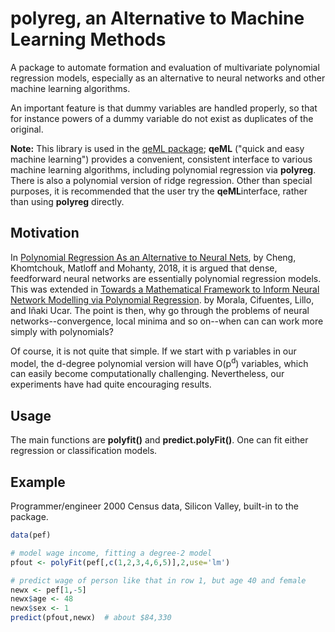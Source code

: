 # polyreg, an Alternative to Machine Learning Methods

A package to automate formation and evaluation of
multivariate polynomial regression models, especially as an alternative
to neural networks and other machine learning algorithms.  

An important feature is that dummy variables are handled properly, so
that for instance powers of a dummy variable do not exist as duplicates
of the original.

**Note:**  This library is used in the 
[qeML package](https://github.com/matloff/polyreg); 
**qeML** ("quick and easy machine learning") provides a convenient,
consistent interface to various machine learning algorithms, including
polynomial regression via **polyreg**.  There is also a polynomial
version of ridge regression.  Other than special purposes, it is
recommended that the user try the **qeML**interface, rather than using
**polyreg** directly.

## Motivation

In [Polynomial Regression As an Alternative to Neural
Nets](https://arxiv.org/abs/1806.06850), by Cheng, Khomtchouk, Matloff
and Mohanty, 2018, it is argued  that dense, feedforward neural networks
are essentially polynomial regression models.  This was extended in
[Towards a Mathematical Framework to Inform Neural Network Modelling via Polynomial Regression](https://www.meta.org/papers/towards-a-mathematical-framework-to-inform-neural/33984736). 
by Morala, Cifuentes, Lillo, and Iñaki Ucar.  The point is then, why go
through the problems of neural networks--convergence, local minima and
so on--when can can work more simply with polynomials?

Of course, it is not quite that simple.  If we start with p variables in
our model, the d-degree polynomial version will have O(p<sup>d</sup>)
variables, which can easily become computationally challenging.
Nevertheless, our experiments have had quite encouraging results.

## Usage

The main functions are **polyfit()** and **predict.polyFit()**.  One can
fit either regression or classification models. 

## Example

Programmer/engineer 2000 Census data, Silicon Valley, built-in to the
package.  


``` r
data(pef)

# model wage income, fitting a degree-2 model
pfout <- polyFit(pef[,c(1,2,3,4,6,5)],2,use='lm')

# predict wage of person like that in row 1, but age 40 and female
newx <- pef[1,-5]
newx$age <- 48
newx$sex <- 1
predict(pfout,newx)  # about $84,330

```

